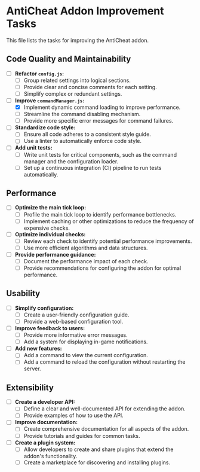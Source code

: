 # AntiCheat Addon Improvement Tasks

This file lists the tasks for improving the AntiCheat addon.

## Code Quality and Maintainability

- [ ] **Refactor `config.js`:**
    - [ ] Group related settings into logical sections.
    - [ ] Provide clear and concise comments for each setting.
    - [ ] Simplify complex or redundant settings.
- [ ] **Improve `commandManager.js`:**
    - [x] Implement dynamic command loading to improve performance.
    - [ ] Streamline the command disabling mechanism.
    - [ ] Provide more specific error messages for command failures.
- [ ] **Standardize code style:**
    - [ ] Ensure all code adheres to a consistent style guide.
    - [ ] Use a linter to automatically enforce code style.
- [ ] **Add unit tests:**
    - [ ] Write unit tests for critical components, such as the command manager and the configuration loader.
    - [ ] Set up a continuous integration (CI) pipeline to run tests automatically.

## Performance

- [ ] **Optimize the main tick loop:**
    - [ ] Profile the main tick loop to identify performance bottlenecks.
    - [ ] Implement caching or other optimizations to reduce the frequency of expensive checks.
- [ ] **Optimize individual checks:**
    - [ ] Review each check to identify potential performance improvements.
    - [ ] Use more efficient algorithms and data structures.
- [ ] **Provide performance guidance:**
    - [ ] Document the performance impact of each check.
    - [ ] Provide recommendations for configuring the addon for optimal performance.

## Usability

- [ ] **Simplify configuration:**
    - [ ] Create a user-friendly configuration guide.
    - [ ] Provide a web-based configuration tool.
- [ ] **Improve feedback to users:**
    - [ ] Provide more informative error messages.
    - [ ] Add a system for displaying in-game notifications.
- [ ] **Add new features:**
    - [ ] Add a command to view the current configuration.
    - [ ] Add a command to reload the configuration without restarting the server.

## Extensibility

- [ ] **Create a developer API:**
    - [ ] Define a clear and well-documented API for extending the addon.
    - [ ] Provide examples of how to use the API.
- [ ] **Improve documentation:**
    - [ ] Create comprehensive documentation for all aspects of the addon.
    - [ ] Provide tutorials and guides for common tasks.
- [ ] **Create a plugin system:**
    - [ ] Allow developers to create and share plugins that extend the addon's functionality.
    - [ ] Create a marketplace for discovering and installing plugins.
